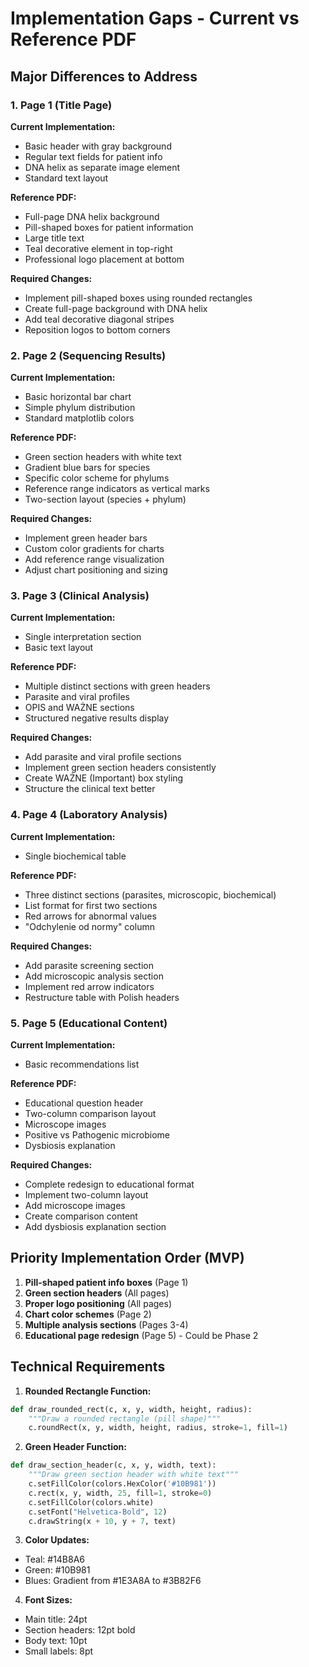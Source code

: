 # Implementation Gaps - Current vs Reference PDF

## Major Differences to Address

### 1. Page 1 (Title Page)
**Current Implementation:**
- Basic header with gray background
- Regular text fields for patient info
- DNA helix as separate image element
- Standard text layout

**Reference PDF:**
- Full-page DNA helix background
- Pill-shaped boxes for patient information
- Large title text
- Teal decorative element in top-right
- Professional logo placement at bottom

**Required Changes:**
- Implement pill-shaped boxes using rounded rectangles
- Create full-page background with DNA helix
- Add teal decorative diagonal stripes
- Reposition logos to bottom corners

### 2. Page 2 (Sequencing Results)
**Current Implementation:**
- Basic horizontal bar chart
- Simple phylum distribution
- Standard matplotlib colors

**Reference PDF:**
- Green section headers with white text
- Gradient blue bars for species
- Specific color scheme for phylums
- Reference range indicators as vertical marks
- Two-section layout (species + phylum)

**Required Changes:**
- Implement green header bars
- Custom color gradients for charts
- Add reference range visualization
- Adjust chart positioning and sizing

### 3. Page 3 (Clinical Analysis)
**Current Implementation:**
- Single interpretation section
- Basic text layout

**Reference PDF:**
- Multiple distinct sections with green headers
- Parasite and viral profiles
- OPIS and WAŻNE sections
- Structured negative results display

**Required Changes:**
- Add parasite and viral profile sections
- Implement green section headers consistently
- Create WAŻNE (Important) box styling
- Structure the clinical text better

### 4. Page 4 (Laboratory Analysis)
**Current Implementation:**
- Single biochemical table

**Reference PDF:**
- Three distinct sections (parasites, microscopic, biochemical)
- List format for first two sections
- Red arrows for abnormal values
- "Odchylenie od normy" column

**Required Changes:**
- Add parasite screening section
- Add microscopic analysis section
- Implement red arrow indicators
- Restructure table with Polish headers

### 5. Page 5 (Educational Content)
**Current Implementation:**
- Basic recommendations list

**Reference PDF:**
- Educational question header
- Two-column comparison layout
- Microscope images
- Positive vs Pathogenic microbiome
- Dysbiosis explanation

**Required Changes:**
- Complete redesign to educational format
- Implement two-column layout
- Add microscope images
- Create comparison content
- Add dysbiosis explanation section

## Priority Implementation Order (MVP)

1. **Pill-shaped patient info boxes** (Page 1)
2. **Green section headers** (All pages)
3. **Proper logo positioning** (All pages)
4. **Chart color schemes** (Page 2)
5. **Multiple analysis sections** (Pages 3-4)
6. **Educational page redesign** (Page 5) - Could be Phase 2

## Technical Requirements

1. **Rounded Rectangle Function:**
```python
def draw_rounded_rect(c, x, y, width, height, radius):
    """Draw a rounded rectangle (pill shape)"""
    c.roundRect(x, y, width, height, radius, stroke=1, fill=1)
```

2. **Green Header Function:**
```python
def draw_section_header(c, x, y, width, text):
    """Draw green section header with white text"""
    c.setFillColor(colors.HexColor('#10B981'))
    c.rect(x, y, width, 25, fill=1, stroke=0)
    c.setFillColor(colors.white)
    c.setFont("Helvetica-Bold", 12)
    c.drawString(x + 10, y + 7, text)
```

3. **Color Updates:**
- Teal: #14B8A6
- Green: #10B981
- Blues: Gradient from #1E3A8A to #3B82F6

4. **Font Sizes:**
- Main title: 24pt
- Section headers: 12pt bold
- Body text: 10pt
- Small labels: 8pt